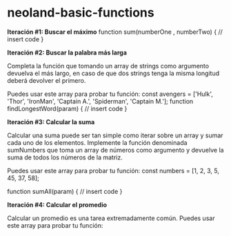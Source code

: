 # neoland-basic-functions
**Iteración #1: Buscar el máximo**
function sum(numberOne , numberTwo) {
  // insert code
}

**Iteración #2: Buscar la palabra más larga**

Completa la función que tomando un array de strings como argumento devuelva el más largo, en caso de que dos strings tenga la misma longitud deberá devolver el primero.

Puedes usar este array para probar tu función:
const avengers = ['Hulk', 'Thor', 'IronMan', 'Captain A.', 'Spiderman', 'Captain M.'];
function findLongestWord(param) {
  // insert code
}

**Iteración #3: Calcular la suma**

Calcular una suma puede ser tan simple como iterar sobre un array y sumar cada uno de los elementos.
Implemente la función denominada sumNumbers que toma un array de números como argumento y devuelve la suma de todos los números de la matriz. 

Puedes usar este array para probar tu función:
const numbers = [1, 2, 3, 5, 45, 37, 58];

function sumAll(param) {
  // insert code
}

**Iteración #4: Calcular el promedio**

Calcular un promedio es una tarea extremadamente común. Puedes usar este array para probar tu función: